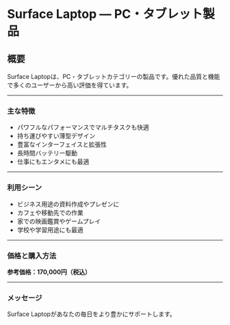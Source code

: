 # Surface Laptop — PC・タブレット製品

## 概要

Surface Laptopは、PC・タブレットカテゴリーの製品です。優れた品質と機能で多くのユーザーから高い評価を得ています。

---
### 主な特徴

- パワフルなパフォーマンスでマルチタスクも快適
- 持ち運びやすい薄型デザイン
- 豊富なインターフェイスと拡張性
- 長時間バッテリー駆動
- 仕事にもエンタメにも最適
---
### 利用シーン

- ビジネス用途の資料作成やプレゼンに
- カフェや移動先での作業
- 家での映画鑑賞やゲームプレイ
- 学校や学習用途にも最適
---
### 価格と購入方法

**参考価格：170,000円（税込）**

---
### メッセージ

Surface Laptopがあなたの毎日をより豊かにサポートします。
